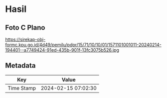 # Hasil

## Foto C Plano

https://sirekap-obj-formc.kpu.go.id/4d49/pemilu/pdpr/15/71/10/10/01/1571101001011-20240214-194401--a7749424-91ed-435b-901f-13fc3075b526.jpg


## Metadata

| Key        | Value               |
| ---------- | ------------------- |
| Time Stamp | 2024-02-15 07:02:30 |



